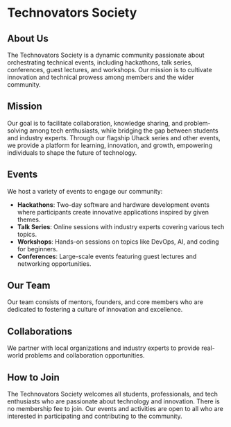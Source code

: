# Technovators Society

## About Us
The Technovators Society is a dynamic community passionate about orchestrating technical events, including hackathons, talk series, conferences, guest lectures, and workshops. Our mission is to cultivate innovation and technical prowess among members and the wider community.

## Mission
Our goal is to facilitate collaboration, knowledge sharing, and problem-solving among tech enthusiasts, while bridging the gap between students and industry experts. Through our flagship Uhack series and other events, we provide a platform for learning, innovation, and growth, empowering individuals to shape the future of technology.

## Events
We host a variety of events to engage our community:
- **Hackathons**: Two-day software and hardware development events where participants create innovative applications inspired by given themes.
- **Talk Series**: Online sessions with industry experts covering various tech topics.
- **Workshops**: Hands-on sessions on topics like DevOps, AI, and coding for beginners.
- **Conferences**: Large-scale events featuring guest lectures and networking opportunities.

## Our Team
Our team consists of mentors, founders, and core members who are dedicated to fostering a culture of innovation and excellence.

## Collaborations
We partner with local organizations and industry experts to provide real-world problems and collaboration opportunities.

## How to Join
The Technovators Society welcomes all students, professionals, and tech enthusiasts who are passionate about technology and innovation. There is no membership fee to join. Our events and activities are open to all who are interested in participating and contributing to the community.

